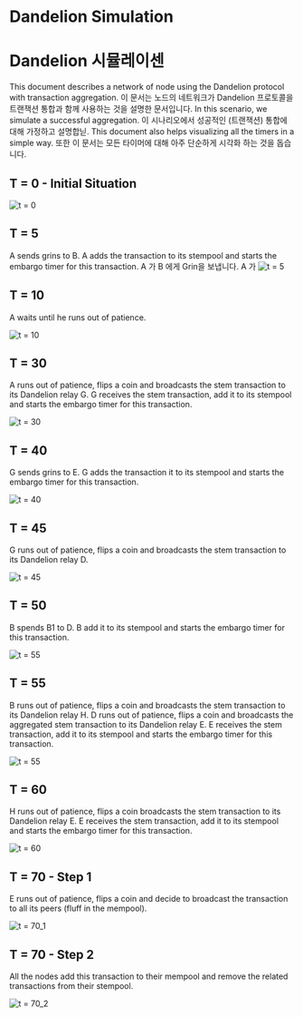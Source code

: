 # Dandelion Simulation
# Dandelion 시뮬레이센
This document describes a network of node using the Dandelion protocol with transaction aggregation.
이 문서는 노드의 네트워크가 Dandelion 프로토콜을 트랜잭션 통합과 함께 사용하는 것을 설명한 문서입니다. 
In this scenario, we simulate a successful aggregation.
이 시나리오에서 성공적인 (트랜잭션) 통합에 대해 가정하고 설명합닏. 
This document also helps visualizing all the timers in a simple way.
또한 이 문서는 모든 타이머에 대해 아주 단순하게 시각화 하는 것을 돕습니다. 
## T = 0 - Initial Situation

![t = 0](images/t0.png)

## T = 5

A sends grins to B. A adds the transaction to its stempool and starts the embargo timer for this transaction.
A 가 B 에게 Grin을 보냅니다. A 가 
![t = 5](images/t5.png)

## T = 10

A waits until he runs out of patience.

![t = 10](images/t10.png)

## T = 30

A runs out of patience, flips a coin and broadcasts the stem transaction to its Dandelion relay G.
G receives the stem transaction, add it to its stempool and starts the embargo timer for this transaction.

![t = 30](images/t30.png)

## T = 40

G sends grins to E.
G adds the transaction it to its stempool and starts the embargo timer for this transaction.

![t = 40](images/t40.png)

## T = 45

G runs out of patience, flips a coin and broadcasts the stem transaction to its Dandelion relay D.

![t = 45](images/t45.png)

## T = 50

B spends B1 to D.
B add it to its stempool and starts the embargo timer for this transaction.

![t = 55](images/t55.png)

## T = 55

B runs out of patience, flips a coin and broadcasts the stem transaction to its Dandelion relay H.
D runs out of patience, flips a coin and broadcasts the aggregated stem transaction to its Dandelion relay E.
E receives the stem transaction, add it to its stempool and starts the embargo timer for this transaction.

![t = 55](images/t55.png)

## T = 60

H runs out of patience, flips a coin broadcasts the stem transaction to its Dandelion relay E.
E receives the stem transaction, add it to its stempool and starts the embargo timer for this transaction.

![t = 60](images/t60.png)

## T = 70 - Step 1

E runs out of patience, flips a coin and decide to broadcast the transaction to all its peers (fluff in the mempool).

![t = 70_1](images/t70_1.png)

## T = 70 - Step 2

All the nodes add this transaction to their mempool and remove the related transactions from their stempool.

![t = 70_2](images/t70_2.png)